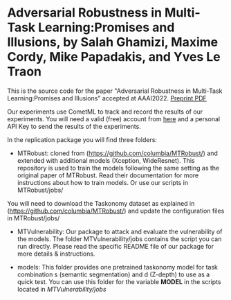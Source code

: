 # Adversarial Robustness in Multi-Task Learning:Promises and Illusions, by Salah Ghamizi, Maxime Cordy, Mike Papadakis, and Yves Le Traon

This is the source code for the paper "Adversarial Robustness in Multi-Task Learning:Promises and Illusions" accepted at AAAI2022.
[Preprint PDF](https://arxiv.org/pdf/2110.15053)

Our experiments use CometML to track and record the results of our experiments. You will need a valid (free) account from [here](https://www.comet.ml/) and a personal API Key to send the results of the experiments.

In the replication package you will find three folders:

* MTRobust: cloned from (https://github.com/columbia/MTRobust/) and extended with additional models (Xception, WideResnet). This repository is used to train the models following the same setting as the original paper of MTRobust. Read their documentation for more instructions about how to train models. Or use our scripts in MTRobust/jobs/

You will need to download the Taskonomy dataset as explained in (https://github.com/columbia/MTRobust/) and update the configuration files in MTRobust/jobs/

* MTVulnerability: Our package to attack and evaluate the vulnerability of the models. The folder MTVulnerability/jobs contains the script you can run directly. Please read the specific README file of our package for more details & instructions.

* models: This folder provides one pretrained taskonomy model for task combination s (semantic segmentation) and d (Z-depth) to use as a quick test. You can use this folder for the variable **MODEL** in the scripts located in *MTVulnerability/jobs*
